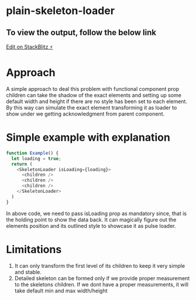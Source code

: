 # plain-skeleton-loader

## To view the output, follow the below link

[Edit on StackBlitz ⚡️](https://stackblitz.com/edit/react-ts-9m1rrg)

# Approach

A simple approach to deal this problem with functional component prop children can take the shadow of the exact elements and setting up some default width and height if there are no style has been set to each element. By this way can simulate the exact element transforming it as loader to show under we getting acknowledgment from parent component.

# Simple example with explanation

```javascript
function Example() {
  let loading = true;
  return (
    <SkeletonLoader isLoading={loading}>
      <children />
      <children />
      <children />
    </SkeletonLoader>
  )
}
```

In above code, we need to pass isLoading prop as mandatory since, that is the holding point to show the data back. It can magically figure out the elements position and its outlined style to showcase it as pulse loader.

# Limitations

1. It can only transform the first level of its children to keep it very simple and stable.
2. Detailed skeleton can be formed only if we provide proper measurement to the skeletons children. If we dont have a proper measurements, it will take default min and max width/height

